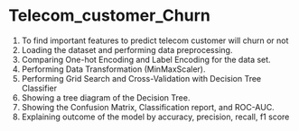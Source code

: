 # Telecom_customer_Churn
  1. To find important features to predict telecom customer will churn or not
  3. Loading the dataset and performing data preprocessing.
  5. Comparing One-hot Encoding and Label Encoding for the data set.
  6. Performing Data Transformation (MinMaxScaler). 
  7. Performing Grid Search and Cross-Validation with Decision Tree Classifier
  8. Showing a tree diagram of the Decision Tree.
  9. Showing the Confusion Matrix, Classification report, and ROC-AUC.
  10. Explaining outcome of the model by accuracy, precision, recall, f1 score
